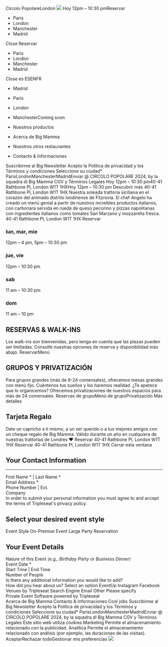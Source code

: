 Circolo PopolareLondon
![](https://www.circolopopolare.com/_nuxt/tigre.xXGgzFLw.png)
Hoy 12pm – 10:30 pmReservar
  * Paris
  * London
  * Manchester
  * Madrid

Close 
Reservar
  * Paris
  * London
  * Manchester
  * Madrid

Close 
es
ESENFR
  * Madrid
  * Paris
  * London
  * ManchesterComing soon


  * Nuestros productos
  * Acerca de Big Mamma
  * Nuestros otros restaurantes
  * Contacto & Informaciones


Suscribirme al Big Newsletter
Acepto la Política de privacidad y los Términos y condiciones
Seleccione su ciudad* ParisLondonManchesterMadridEnviar
@ CIRCOLO POPOLARE 2024, by la squadra di Big Mamma
CGV y Términos Legales
Hoy 12pm – 10:30 pm40-41 Rathbone Pl, London W1T 1HXHoy 12pm – 10:30 pm
Descubrir más 40-41 Rathbone Pl, London W1T 1HX
Nuestra soleada trattoria siciliana en el corazón del animado distrito londinense de Fitzrovia. El chef Angelo ha creado un menú genial a partir de nuestros increíbles productos italianos, con carbonara servida en rueda de queso pecorino y pizzas napolitanas con ingredientes italianos como tomates San Marzano y mozzarella fresca.
40-41 Rathbone Pl, London W1T 1HX
Reservar
### lun, mar, mie
12pm – 4 pm, 5pm – 10:30 pm
### jue, vie
12pm – 10:30 pm
### sab
11 am – 10:30 pm
### dom
11 am – 10 pm
## RESERVAS & WALK-INS
Los walk-ins son bienvenidas, pero tenga en cuenta que las plazas pueden ser limitadas. Consulte nuestras opciones de reserva y disponibilidad más abajo.
ReservarMenú
## GRUPOS Y PRIVATIZACIÓN
Para grupos grandes (más de 8-24 comensales), ofrecemos mesas grandes con menú fijo. Cuéntenos tus sueños y los haremos realidad. ¿Te apetece que lo organicemos? Ofrecemos privatizaciones de nuestros espacios para más de 24 comensales.
Reservas de grupoMenú de grupoPrivatización
Más detalles
## Tarjeta Regalo
Date un capricho a ti mismo, a un ser querido o a tus mejores amigos con un cheque regalo de Big Mamma. Válido durante un año en cualquiera de nuestras trattorias de Londres ❤️
Reservar
40-41 Rathbone Pl, London W1T 1HX
Reservar
40-41 Rathbone Pl, London W1T 1HX
Cerrar esta ventana
## Your Contact Information  
---  
First Name * |  Last Name *  
Email Address *  
Phone Number  |  Ext.  
Company   
In order to submit your personal information you must agree to and accept the terms of  Tripleseat's privacy policy.   
## Select your desired event style  
Event Style On-Premise Event Large Party Reservation  
## Your Event Details  
Nature of this Event _(e.g., Birthday Party or Business Dinner)_  
Event Date *  
Start Time |  End Time  
Number of People   
Is there any additional information you would like to add?  
How did you hear about us? Select an option EventUp Instagram Facebook Venues by Tripleseat Search Engine Email Other Please specify  
Private Event Software powered by Tripleseat  
Acerca de Big Mamma
Contacto & Informaciones
Cool jobs
Suscribirme al Big Newsletter
Acepto la Política de privacidad y los Términos y condiciones
Seleccione su ciudad* ParisLondonManchesterMadridEnviar
@ CIRCOLO POPOLARE 2024, by la squadra di Big Mamma
CGV y Términos Legales
Este sitio web utiliza cookies
Marketing
Permite el almacenamiento relacionado con la publicidad.
Analítica
Permite el almacenamiento relacionado con análisis (por ejemplo, las duraciones de las visitas).
AceptarRechazar todoGestionar mis preferencias
![](https://www.circolopopolare.com/logo-circolo.svg)
